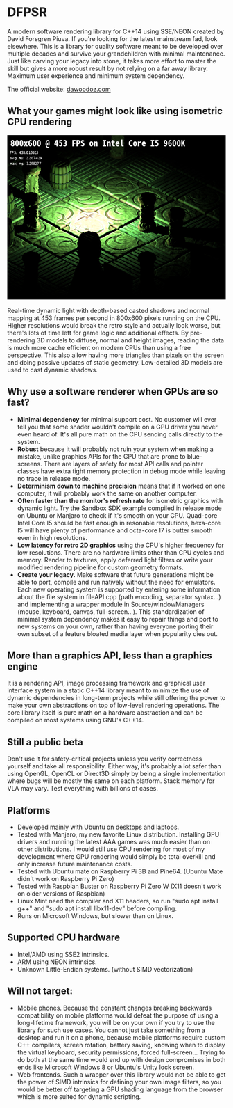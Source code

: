 # DFPSR
A modern software rendering library for C++14 using SSE/NEON created by David Forsgren Piuva. If you're looking for the latest mainstream fad, look elsewhere. This is a library for quality software meant to be developed over multiple decades and survive your grandchildren with minimal maintenance. Just like carving your legacy into stone, it takes more effort to master the skill but gives a more robust result by not relying on a far away library. Maximum user experience and minimum system dependency.

The official website:
[dawoodoz.com](https://dawoodoz.com)

## What your games might look like using isometric CPU rendering

![Screenshot of the sandbox example running on a hexacore Intel Core I5 9600K.](Sandbox.jpg "Sandbox example")

Real-time dynamic light with depth-based casted shadows and normal mapping at 453 frames per second in 800x600 pixels running on the CPU. Higher resolutions would break the retro style and actually look worse, but there's lots of time left for game logic and additional effects. By pre-rendering 3D models to diffuse, normal and height images, reading the data is much more cache efficient on modern CPUs than using a free perspective. This also allow having more triangles than pixels on the screen and doing passive updates of static geometry. Low-detailed 3D models are used to cast dynamic shadows.

## Why use a software renderer when GPUs are so fast?
* **Minimal dependency** for minimal support cost. No customer will ever tell you that some shader wouldn't compile on a GPU driver you never even heard of. It's all pure math on the CPU sending calls directly to the system.
* **Robust** because it will probably not ruin your system when making a mistake, unlike graphics APIs for the GPU that are prone to blue-screens. There are layers of safety for most API calls and pointer classes have extra tight memory protection in debug mode while leaving no trace in release mode.
* **Determinism down to machine precision** means that if it worked on one computer, it will probably work the same on another computer.
* **Often faster than the monitor's refresh rate** for isometric graphics with dynamic light. Try the Sandbox SDK example compiled in release mode on Ubuntu or Manjaro to check if it's smooth on your CPU. Quad-core Intel Core I5 should be fast enough in resonable resolutions, hexa-core I5 will have plenty of performance and octa-core I7 is butter smooth even in high resolutions.
* **Low latency for retro 2D graphics** using the CPU's higher frequency for low resolutions. There are no hardware limits other than CPU cycles and memory. Render to textures, apply deferred light filters or write your modified rendering pipeline for custom geometry formats.
* **Create your legacy.** Make software that future generations might be able to port, compile and run natively without the need for emulators. Each new operating system is supported by entering some information about the file system in fileAPI.cpp (path encoding, separator syntax...) and implementing a wrapper module in Source/windowManagers (mouse, keyboard, canvas, full-screen...). This standardization of minimal system dependency makes it easy to repair things and port to new systems on your own, rather than having everyone porting their own subset of a feature bloated media layer when popularity dies out.

## More than a graphics API, less than a graphics engine
It is a rendering API, image processing framework and graphical user interface system in a static C++14 library meant to minimize the use of dynamic dependencies in long-term projects while still offering the power to make your own abstractions on top of low-level rendering operations. The core library itself is pure math on a hardware abstraction and can be compiled on most systems using GNU's C++14.

## Still a public beta
Don't use it for safety-critical projects unless you verify correctness yourself and take all responsibility. Either way, it's probably a lot safer than using OpenGL, OpenCL or Direct3D simply by being a single implementation where bugs will be mostly the same on each platform. Stack memory for VLA may vary. Test everything with billions of cases.

## Platforms
* Developed mainly with Ubuntu on desktops and laptops.
* Tested with Manjaro, my new favorite Linux distribution. Installing GPU drivers and running the latest AAA games was much easier than on other distributions. I would still use CPU rendering for most of my development where GPU rendering would simply be total overkill and only increase future maintenance costs.
* Tested with Ubuntu mate on Raspberry Pi 3B and Pine64. (Ubuntu Mate didn't work on Raspberry Pi Zero)
* Tested with Raspbian Buster on Raspberry Pi Zero W (X11 doesn't work on older versions of Raspbian)
* Linux Mint need the compiler and X11 headers, so run "sudo apt install g++" and "sudo apt install libx11-dev" before compiling.
* Runs on Microsoft Windows, but slower than on Linux.

## Supported CPU hardware
* Intel/AMD using SSE2 intrinsics.
* ARM using NEON intrinsics.
* Unknown Little-Endian systems. (without SIMD vectorization)

## Will not target:
* Mobile phones. Because the constant changes breaking backwards compatibility on mobile platforms would defeat the purpose of using a long-lifetime framework, you will be on your own if you try to use the library for such use cases. You cannot just take something from a desktop and run it on a phone, because mobile platforms require custom C++ compilers, screen rotation, battery saving, knowing when to display the virtual keyboard, security permissions, forced full-screen... Trying to do both at the same time would end up with design compromises in both ends like Microsoft Windows 8 or Ubuntu's Unity lock screen.
* Web frontends. Such a wrapper over this library would not be able to get the power of SIMD intrinsics for defining your own image filters, so you would be better off targeting a GPU shading language from the browser which is more suited for dynamic scripting.
